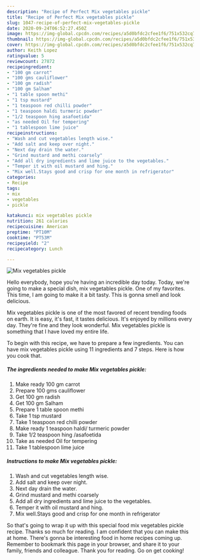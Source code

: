 ```yaml
---
description: "Recipe of Perfect Mix vegetables pickle"
title: "Recipe of Perfect Mix vegetables pickle"
slug: 1047-recipe-of-perfect-mix-vegetables-pickle
date: 2020-09-24T06:52:27.450Z
image: https://img-global.cpcdn.com/recipes/a5d0bfdc2cfee1f6/751x532cq70/mix-vegetables-pickle-recipe-main-photo.jpg
thumbnail: https://img-global.cpcdn.com/recipes/a5d0bfdc2cfee1f6/751x532cq70/mix-vegetables-pickle-recipe-main-photo.jpg
cover: https://img-global.cpcdn.com/recipes/a5d0bfdc2cfee1f6/751x532cq70/mix-vegetables-pickle-recipe-main-photo.jpg
author: Keith Lopez
ratingvalue: 5
reviewcount: 27872
recipeingredient:
- "100 gm carrot"
- "100 gms cauliflower"
- "100 gm radish"
- "100 gm Salham"
- "1 table spoon methi"
- "1 tsp mustard"
- "1 teaspoon red chilli powder"
- "1 teaspoon haldi turmeric powder"
- "1/2 teaspoon hing asafoetida"
- "as needed Oil for tempering"
- "1 tablespoon lime juice"
recipeinstructions:
- "Wash and cut vegetables length wise."
- "Add salt and keep over night."
- "Next day drain the water."
- "Grind mustard and methi coarsely"
- "Add all dry ingredients and lime juice to the vegetables."
- "Temper it with oil mustard and hing."
- "Mix well.Stays good and crisp for one month in refrigerator"
categories:
- Recipe
tags:
- mix
- vegetables
- pickle

katakunci: mix vegetables pickle 
nutrition: 261 calories
recipecuisine: American
preptime: "PT10M"
cooktime: "PT53M"
recipeyield: "2"
recipecategory: Lunch

---
```



![Mix vegetables pickle](https://img-global.cpcdn.com/recipes/a5d0bfdc2cfee1f6/751x532cq70/mix-vegetables-pickle-recipe-main-photo.jpg)

Hello everybody, hope you're having an incredible day today. Today, we're going to make a special dish, mix vegetables pickle. One of my favorites. This time, I am going to make it a bit tasty. This is gonna smell and look delicious.



Mix vegetables pickle is one of the most favored of recent trending foods on earth. It is easy, it's fast, it tastes delicious. It's enjoyed by millions every day. They're fine and they look wonderful. Mix vegetables pickle is something that I have loved my entire life.


To begin with this recipe, we have to prepare a few ingredients. You can have mix vegetables pickle using 11 ingredients and 7 steps. Here is how you cook that.

<!--inarticleads1-->

##### The ingredients needed to make Mix vegetables pickle:

1. Make ready 100 gm carrot
1. Prepare 100 gms cauliflower
1. Get 100 gm radish
1. Get 100 gm Salham
1. Prepare 1 table spoon methi
1. Take 1 tsp mustard
1. Take 1 teaspoon red chilli powder
1. Make ready 1 teaspoon haldi/ turmeric powder
1. Take 1/2 teaspoon hing /asafoetida
1. Take as needed Oil for tempering
1. Take 1 tablespoon lime juice




<!--inarticleads2-->

##### Instructions to make Mix vegetables pickle:

1. Wash and cut vegetables length wise.
1. Add salt and keep over night.
1. Next day drain the water.
1. Grind mustard and methi coarsely
1. Add all dry ingredients and lime juice to the vegetables.
1. Temper it with oil mustard and hing.
1. Mix well.Stays good and crisp for one month in refrigerator




So that's going to wrap it up with this special food mix vegetables pickle recipe. Thanks so much for reading. I am confident that you can make this at home. There's gonna be interesting food in home recipes coming up. Remember to bookmark this page in your browser, and share it to your family, friends and colleague. Thank you for reading. Go on get cooking!
